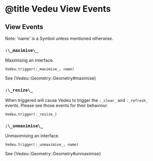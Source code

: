 # @title Vedeu View Events

## View Events

Note: 'name' is a Symbol unless mentioned otherwise.

### `:\_maximise\_`
Maximising an interface.

    Vedeu.trigger(:_maximise_, name)

See {Vedeu::Geometry::Geometry#maximise}

### `:\_resize\_`
When triggered will cause Vedeu to trigger the `:_clear_` and
`:_refresh_` events. Please see those events for their behaviour.

    Vedeu.trigger(:_resize_)

### `:\_unmaximise\_`
Unmaximising an interface.

    Vedeu.trigger(:_unmaximise_, name)

See {Vedeu::Geometry::Geometry#unmaximise}
